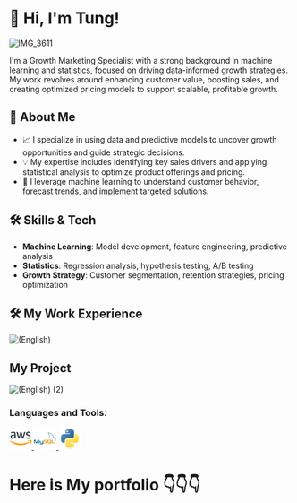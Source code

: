 # 👋 Hi, I'm Tung!

![IMG_3611](https://github.com/user-attachments/assets/fd7749ba-0b39-4437-938a-2fed23b3cea8)

I'm a Growth Marketing Specialist with a strong background in machine learning and statistics, focused on driving data-informed growth strategies. My work revolves around enhancing customer value, boosting sales, and creating optimized pricing models to support scalable, profitable growth.

## 🚀 About Me
- 📈 I specialize in using data and predictive models to uncover growth opportunities and guide strategic decisions.
- 💡 My expertise includes identifying key sales drivers and applying statistical analysis to optimize product offerings and pricing.
- 🤖 I leverage machine learning to understand customer behavior, forecast trends, and implement targeted solutions.

## 🛠️ Skills & Tech
- **Machine Learning**: Model development, feature engineering, predictive analysis
- **Statistics**: Regression analysis, hypothesis testing, A/B testing
- **Growth Strategy**: Customer segmentation, retention strategies, pricing optimization

## 🛠️ My Work Experience
![(English)](https://github.com/user-attachments/assets/9caa1844-0147-4db3-b607-47c9d11d1558)



## My Project 
![(English) (2)](https://github.com/user-attachments/assets/c7ddd28d-65ca-42b1-aca0-a99c6767ab55)

                                                                                                          
<h3 align="left">Languages and Tools:</h3>
<p align="left"> <a href="https://aws.amazon.com" target="_blank" rel="noreferrer"> <img src="https://raw.githubusercontent.com/devicons/devicon/master/icons/amazonwebservices/amazonwebservices-original-wordmark.svg" alt="aws" width="40" height="40"/> </a> <a href="https://www.mysql.com/" target="_blank" rel="noreferrer"> <img src="https://raw.githubusercontent.com/devicons/devicon/master/icons/mysql/mysql-original-wordmark.svg" alt="mysql" width="40" height="40"/> </a> <a href="https://www.python.org" target="_blank" rel="noreferrer"> <img src="https://raw.githubusercontent.com/devicons/devicon/master/icons/python/python-original.svg" alt="python" width="40" height="40"/> </a> </p>

# Here is My portfolio 👇👇👇

